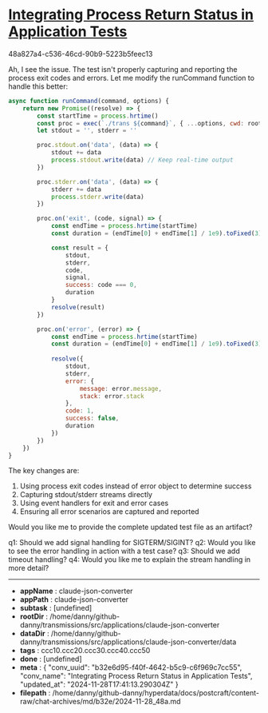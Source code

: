 # [Integrating Process Return Status in Application Tests](https://claude.ai/chat/b32e6d95-f40f-4642-b5c9-c6f969c7cc55)

48a827a4-c536-46cd-90b9-5223b5feec13

 Ah, I see the issue. The test isn't properly capturing and reporting the process exit codes and errors. Let me modify the runCommand function to handle this better:

```javascript
async function runCommand(command, options) {
    return new Promise((resolve) => {
        const startTime = process.hrtime()
        const proc = exec(`./trans ${command}`, { ...options, cwd: rootDir })
        let stdout = '', stderr = ''

        proc.stdout.on('data', (data) => {
            stdout += data
            process.stdout.write(data) // Keep real-time output
        })

        proc.stderr.on('data', (data) => {
            stderr += data
            process.stderr.write(data)
        })

        proc.on('exit', (code, signal) => {
            const endTime = process.hrtime(startTime)
            const duration = (endTime[0] + endTime[1] / 1e9).toFixed(3)

            const result = {
                stdout,
                stderr,
                code,
                signal,
                success: code === 0,
                duration
            }
            resolve(result)
        })

        proc.on('error', (error) => {
            const endTime = process.hrtime(startTime)
            const duration = (endTime[0] + endTime[1] / 1e9).toFixed(3)
            
            resolve({
                stdout,
                stderr,
                error: {
                    message: error.message,
                    stack: error.stack
                },
                code: 1,
                success: false,
                duration
            })
        })
    })
}
```

The key changes are:
1. Using process exit codes instead of error object to determine success
2. Capturing stdout/stderr streams directly
3. Using event handlers for exit and error cases
4. Ensuring all error scenarios are captured and reported

Would you like me to provide the complete updated test file as an artifact?

q1: Should we add signal handling for SIGTERM/SIGINT?
q2: Would you like to see the error handling in action with a test case?
q3: Should we add timeout handling?
q4: Would you like me to explain the stream handling in more detail?

---

* **appName** : claude-json-converter
* **appPath** : claude-json-converter
* **subtask** : [undefined]
* **rootDir** : /home/danny/github-danny/transmissions/src/applications/claude-json-converter
* **dataDir** : /home/danny/github-danny/transmissions/src/applications/claude-json-converter/data
* **tags** : ccc10.ccc20.ccc30.ccc40.ccc50
* **done** : [undefined]
* **meta** : {
  "conv_uuid": "b32e6d95-f40f-4642-b5c9-c6f969c7cc55",
  "conv_name": "Integrating Process Return Status in Application Tests",
  "updated_at": "2024-11-28T17:41:13.290304Z"
}
* **filepath** : /home/danny/github-danny/hyperdata/docs/postcraft/content-raw/chat-archives/md/b32e/2024-11-28_48a.md
